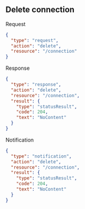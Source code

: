 ## Delete connection
Request
```json
{
  "type": "request",
  "action": "delete",
  "resource": "/connection"
}
```
Response
```json
{
  "type": "response",
  "action": "delete",
  "resource": "/connection",
  "result": {
    "type": "statusResult",
    "code": 204,
    "text": "NoContent"
  }
}
```
Notification
```json
{
  "type": "notification",
  "action": "delete",
  "resource": "/connection",
  "result": {
    "type": "statusResult",
    "code": 204,
    "text": "NoContent"
  }
}
```
